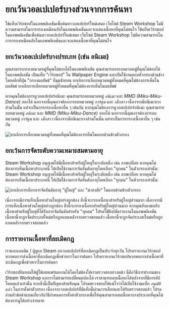 # ยกเว้นวอลเปเปอร์บางส่วนจากการค้นหา

ใช้แท็บเวิร์กชอปในแอพพลิเคชันเพื่อค้นหาวอลเปเปอร์ใหม่เสมอ เว็บไซต์ Steam Workshop ไม่มีความสามารถในการกรองเหมือนกับในแอพพลิเคชันและจะแสดงเนื้อหาที่คุณไม่สนใจ ใช้แท็บเวิร์กชอปในแอพพลิเคชันเพื่อค้นหาวอลเปเปอร์ใหม่เสมอ เว็บไซต์ Steam Workshop ไม่มีความสามารถในการกรองเหมือนกับในแอพพลิเคชันและจะแสดงเนื้อหาที่คุณไม่สนใจ

## ยกเว้นวอลเปเปอร์บางประเภท (เช่น อนิเมะ)

คุณสามารถกรองหมวดหมู่ที่คุณไม่ชอบได้ในแอพพลิเคชัน คุณสามารถกรองหมวดหมู่ที่คุณไม่ชอบได้ในแอพพลิเคชัน เปิดแท็บ "เวิร์กชอป" ใน Wallpaper Engine และเปิดใช้งานแถบตัวกรองด้านข้างโดยคลิกที่ปุ่ม "กรองผลลัพธ์" ที่มุมซ้ายบน ยกเลิกการเลือกหมวดหมู่ทั้งหมดที่คุณไม่ต้องการเห็นในผลลัพธ์ ยกเลิกการเลือกหมวดหมู่ทั้งหมดที่คุณไม่ต้องการเห็นในผลลัพธ์

หากคุณไม่ต้องการดูวอลเปเปอร์อนิเมะ คุณสามารถลบหมวดหมู่ *อนิเมะ* และ *MMD (Miku-Miku-Dance)* ออกได้ นอกจากนี้คุณอาจต้องการลบหมวดหมู่ *การ์ตูน* และ *เด็กสาว* เนื่องจากมีอนิเมะบางส่วนในนั้น แต่จะเป็นการกรองเนื้อหาอื่น ๆ เช่นกัน หากคุณไม่ต้องการดูวอลเปเปอร์อนิเมะ คุณสามารถลบหมวดหมู่ *อนิเมะ* และ *MMD (Miku-Miku-Dance)* ออกได้ นอกจากนี้คุณอาจต้องการลบหมวดหมู่ *การ์ตูน* และ *เด็กสาว* เนื่องจากมีอนิเมะบางส่วนในนั้น แต่จะเป็นการกรองเนื้อหาอื่น ๆ เช่นกัน

![ยกเลิกการเลือกหมวดหมู่ทั้งหมดที่คุณไม่ต้องการเห็นในแถบด้านข้างตัวกรอง](./categories.gif)

## ยกเว้นการจัดระดับความเหมาะสมตามอายุ

Steam Workshop อนุญาตให้มีเนื้อหาสำหรับผู้ใหญ่ในระดับหนึ่ง เช่น ภาพเปลือย หากคุณไม่ต้องการเห็นเนื้อหาประเภทนี้ ให้เปิดใช้งานการจัดอันดับอายุโดยเลือก "ทุกคน" ในตัวกรองเท่านั้น: Steam Workshop อนุญาตให้มีเนื้อหาสำหรับผู้ใหญ่ในระดับหนึ่ง เช่น ภาพเปลือย หากคุณไม่ต้องการเห็นเนื้อหาประเภทนี้ ให้เปิดใช้งานการจัดอันดับอายุโดยเลือก "ทุกคน" ในตัวกรองเท่านั้น:

![ยกเลิกการเลือกการจัดอันดับอายุ "ผู้ใหญ่" และ "น่าสงสัย" ในแถบด้านข้างตัวกรอง](./ageratings.gif)

เนื่องจากมีการแท็กเนื้อหาส่วนใหญ่อย่างถูกต้อง สิ่งนี้จะกรองเนื้อหาสำหรับผู้ใหญ่ส่วนมาก เนื่องจากมีการแท็กเนื้อหาส่วนใหญ่อย่างถูกต้อง สิ่งนี้จะกรองเนื้อหาสำหรับผู้ใหญ่ส่วนมาก หากคุณยังคงพบกับเนื้อหาสำหรับผู้ใหญ่ที่ได้รับการจัดอันดับสำหรับ "ทุกคน" โปรดใช้ฟังก์ชันรายงานในแอพพลิเคชัน เนื้อหานี้จะถูกจัดประเภทใหม่หรือถูกแบนหลังจากตรวจสอบแล้ว เนื้อหานี้จะถูกจัดประเภทใหม่หรือถูกแบนหลังจากตรวจสอบแล้ว

## การรายงานเนื้อหาที่ละเมิดกฎ

เราและแอดมิน / ผู้ดูแล Steam ลบวอลเปเปอร์ที่ละเมิดกฎเป็นประจำทุกวัน โปรดรายงานเวิร์กชอปหากพบการส่งเนื้อหาที่ละเมิดกฎเพื่อช่วยเราในการค้นหา โปรดรายงานเวิร์กชอปหากพบการส่งเนื้อหาที่ละเมิดกฎเพื่อช่วยเราในการค้นหา

เวิร์กชอปยินยอมให้ผู้ใช้เผยแพร่ผลงานได้โดยไม่ต้องให้เราตรวจสอบล่วงหน้า นี่คือวิธีการทำงานของ Steam Workshop และเราไม่สามารถเปลี่ยนแปลงได้ เราสามารถลบเนื้อหาได้หลังจากที่มีการอัปโหลดแล้วเท่านั้น หากสิ่งนี้เป็นปัญหาสำหรับคุณ โปรดตรวจสอบให้แน่ใจว่าได้เปิดใช้งานแท็ก *อนุมัติแล้ว* ในการตั้งค่าตัวกรอง เนื่องจากวอลเปเปอร์ที่มีแท็กนี้ผ่านการเลือกและได้รับตรวจสอบแล้ว โปรดอ่านหัวข้อด้านบนเกี่ยวกับวิธีกำหนดการตั้งค่าตัวกรองเพื่อให้คุณสามารถลบเนื้อหาบางประเภทที่คุณไม่ต้องการดูได้อย่างง่ายดาย